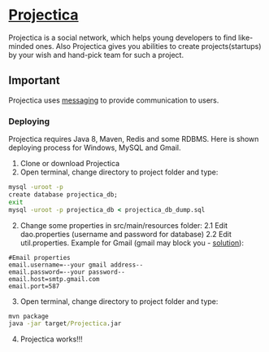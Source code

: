 # [Projectica]

Projectica is a social network, which helps young developers to find like-minded ones. Also Projectica gives you abilities to create projects(startups) by your wish and hand-pick team for such a project. 

## Important
Projectica uses [messaging] to provide communication to users.
   
### Deploying
Projectica requires Java 8, Maven, Redis and some RDBMS. Here is shown deploying process for Windows, MySQL and Gmail.

1. Clone or download Projectica
2. Open terminal, change directory to project folder and type:
```bat
mysql -uroot -p
create database projectica_db;
exit
mysql -uroot -p projectica_db < projectica_db_dump.sql
```
2. Change some properties in src/main/resources folder:
2.1 Edit dao.properties (username and password for database)
2.2 Edit util.properties. Example for Gmail (gmail may block you - [solution]):
```properties
#Email properties
email.username=--your gmail address--
email.password=--your password--
email.host=smtp.gmail.com
email.port=587
```
3. Open terminal, change directory to project folder and type:
```bat
mvn package
java -jar target/Projectica.jar
```
4. Projectica works!!!



   [Projectica]: <https://projectica.me>
   [About]: <https://projectica.me/about>
   [solution]: <https://support.google.com/accounts/answer/6010255>
   [messaging]: https://github.com/VetalZloy/messaging